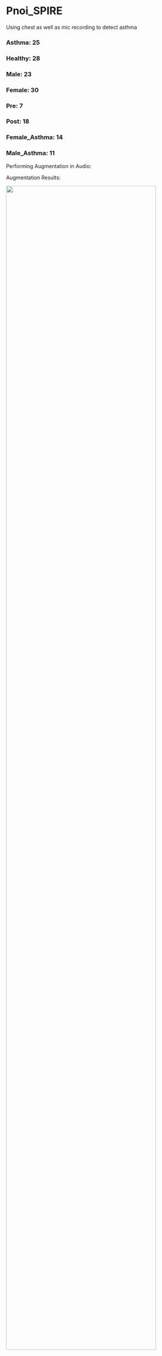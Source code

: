 # Pnoi_SPIRE
Using chest as well as mic recording to detect asthma


### Asthma: 25
### Healthy: 28
### Male: 23
### Female: 30
### Pre: 7
### Post: 18
### Female_Asthma: 14
### Male_Asthma: 11


Performing Augmentation in Audio:

Augmentation Results:

<img src="https://user-images.githubusercontent.com/39628860/107268413-18cd8100-6a6e-11eb-83a6-2d3746e2a087.png" width="90%"></img> 

Code: 

<img src="https://user-images.githubusercontent.com/39628860/107268550-4b777980-6a6e-11eb-932b-7343e0fae4c6.png" width="90%"></img> 


Results: Coming Soon
